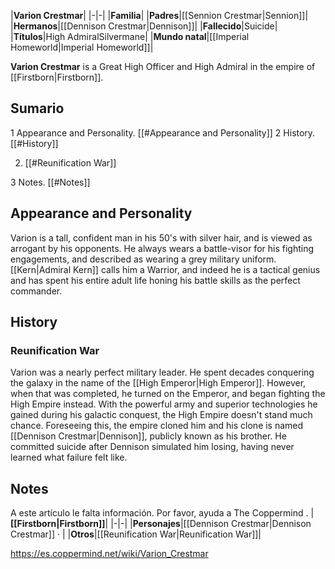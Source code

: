 |**Varion Crestmar**|
|-|-|
|**Familia**|
|**Padres**|[[Sennion Crestmar\|Sennion]]|
|**Hermanos**|[[Dennison Crestmar\|Dennison]]|
|**Fallecido**|Suicide|
|**Títulos**|High AdmiralSilvermane|
|**Mundo natal**|[[Imperial Homeworld\|Imperial Homeworld]]|

**Varion Crestmar** is a Great High Officer and High Admiral in the empire of [[Firstborn\|Firstborn]].

## Sumario

1 Appearance and Personality. [[#Appearance and Personality]] 
2 History. [[#History]] 

2. [[#Reunification War]] 


3 Notes. [[#Notes]] 


## Appearance and Personality
Varion is a tall, confident man in his 50's with silver hair, and is viewed as arrogant by his opponents. He always wears a battle-visor for his fighting engagements, and described as wearing a grey military uniform. [[Kern\|Admiral Kern]] calls him a Warrior, and indeed he is a tactical genius and has spent his entire adult life honing his battle skills as the perfect commander.

## History
### Reunification War
Varion was a nearly perfect military leader. He spent decades conquering the galaxy in the name of the [[High Emperor\|High Emperor]]. However, when that was completed, he turned on the Emperor, and began fighting the High Empire instead. With the powerful army and superior technologies he gained during his galactic conquest, the High Empire doesn't stand much chance. Foreseeing this, the empire cloned him and his clone is named [[Dennison Crestmar\|Dennison]], publicly known as his brother.
He committed suicide after Dennison simulated him losing, having never learned what failure felt like.

## Notes

A este artículo le falta información. Por favor, ayuda a The Coppermind .
|**[[Firstborn\|Firstborn]]**|
|-|-|
|**Personajes**|[[Dennison Crestmar\|Dennison Crestmar]] · |
|**Otros**|[[Reunification War\|Reunification War]]|



https://es.coppermind.net/wiki/Varion_Crestmar